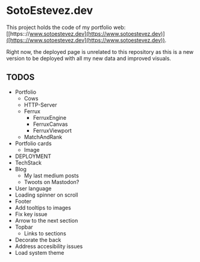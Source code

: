 # SotoEstevez.dev

This project holds the code of my portfolio web: [[https:://www.sotoestevez.dev](https://www.sotoestevez.dev)]([https:://www.sotoestevez.dev](https://www.sotoestevez.dev)).

Right now, the deployed page is unrelated to this repository as this is a new version to be deployed with all my new data and improved visuals.

## TODOS
* Portfolio
  * Cows
  * HTTP-Server
  * Ferrux
    * FerruxEngine
    * FerruxCanvas
    * FerruxViewport
  * MatchAndRank
* Portfolio cards
  * Image
* DEPLOYMENT
* TechStack
* Blog
  * My last medium posts
  * Twoots on Mastodon?
* User language
* Loading spinner on scroll
* Footer
* Add tooltips to images
* Fix key issue
* Arrow to the next section
* Topbar
  * Links to sections
* Decorate the back
* Address accesibility issues
* Load system theme